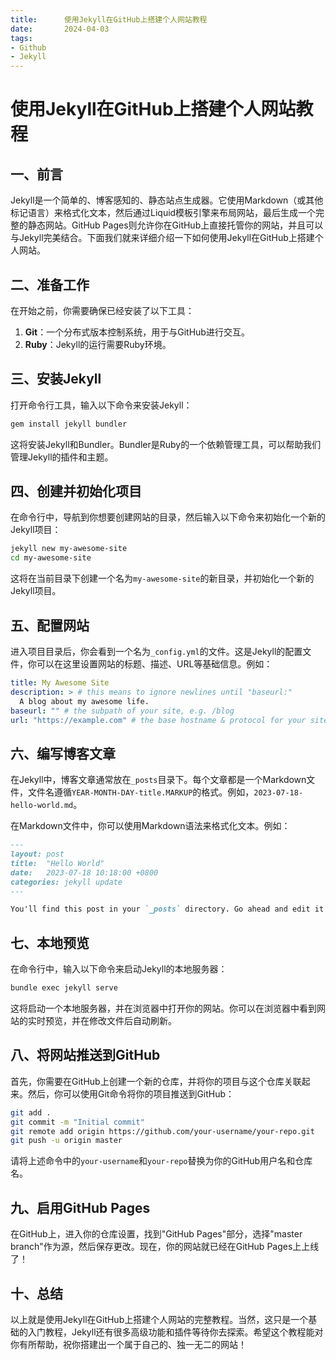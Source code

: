 ```yaml
---
title:      使用Jekyll在GitHub上搭建个人网站教程
date:       2024-04-03
tags:
- Github
- Jekyll
--- 
```


# 使用Jekyll在GitHub上搭建个人网站教程

## 一、前言

Jekyll是一个简单的、博客感知的、静态站点生成器。它使用Markdown（或其他标记语言）来格式化文本，然后通过Liquid模板引擎来布局网站，最后生成一个完整的静态网站。GitHub Pages则允许你在GitHub上直接托管你的网站，并且可以与Jekyll完美结合。下面我们就来详细介绍一下如何使用Jekyll在GitHub上搭建个人网站。

## 二、准备工作

在开始之前，你需要确保已经安装了以下工具：

1. **Git**：一个分布式版本控制系统，用于与GitHub进行交互。
2. **Ruby**：Jekyll的运行需要Ruby环境。

## 三、安装Jekyll

打开命令行工具，输入以下命令来安装Jekyll：


```bash
gem install jekyll bundler
```
这将安装Jekyll和Bundler。Bundler是Ruby的一个依赖管理工具，可以帮助我们管理Jekyll的插件和主题。

## 四、创建并初始化项目

在命令行中，导航到你想要创建网站的目录，然后输入以下命令来初始化一个新的Jekyll项目：


```bash
jekyll new my-awesome-site
cd my-awesome-site
```
这将在当前目录下创建一个名为`my-awesome-site`的新目录，并初始化一个新的Jekyll项目。

## 五、配置网站

进入项目目录后，你会看到一个名为`_config.yml`的文件。这是Jekyll的配置文件，你可以在这里设置网站的标题、描述、URL等基础信息。例如：


```yaml
title: My Awesome Site
description: > # this means to ignore newlines until "baseurl:"
  A blog about my awesome life.
baseurl: "" # the subpath of your site, e.g. /blog
url: "https://example.com" # the base hostname & protocol for your site, e.g. http://example.com
```
## 六、编写博客文章

在Jekyll中，博客文章通常放在`_posts`目录下。每个文章都是一个Markdown文件，文件名遵循`YEAR-MONTH-DAY-title.MARKUP`的格式。例如，`2023-07-18-hello-world.md`。

在Markdown文件中，你可以使用Markdown语法来格式化文本。例如：


```markdown
---
layout: post
title:  "Hello World"
date:   2023-07-18 10:18:00 +0800
categories: jekyll update
---

You'll find this post in your `_posts` directory. Go ahead and edit it and re-build the site to see your changes. You can rebuild the site in many different ways, but the most common way is to run `jekyll serve`, which launches a web server and auto-regenerates your site when a file is updated.
```
## 七、本地预览

在命令行中，输入以下命令来启动Jekyll的本地服务器：


```bash
bundle exec jekyll serve
```
这将启动一个本地服务器，并在浏览器中打开你的网站。你可以在浏览器中看到网站的实时预览，并在修改文件后自动刷新。

## 八、将网站推送到GitHub

首先，你需要在GitHub上创建一个新的仓库，并将你的项目与这个仓库关联起来。然后，你可以使用Git命令将你的项目推送到GitHub：


```bash
git add .
git commit -m "Initial commit"
git remote add origin https://github.com/your-username/your-repo.git
git push -u origin master
```
请将上述命令中的`your-username`和`your-repo`替换为你的GitHub用户名和仓库名。

## 九、启用GitHub Pages

在GitHub上，进入你的仓库设置，找到"GitHub Pages"部分，选择"master branch"作为源，然后保存更改。现在，你的网站就已经在GitHub Pages上上线了！

## 十、总结

以上就是使用Jekyll在GitHub上搭建个人网站的完整教程。当然，这只是一个基础的入门教程，Jekyll还有很多高级功能和插件等待你去探索。希望这个教程能对你有所帮助，祝你搭建出一个属于自己的、独一无二的网站！